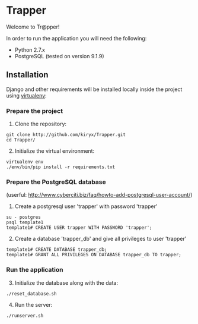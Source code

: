 # Trapper

Welcome to Tr@pper!

In order to run the application you will need the following:

* Python 2.7.x
* PostgreSQL (tested on version 9.1.9)

## Installation

Django and other requirements will be installed locally inside the project using [virtualenv](www.virtualenv.org):

### Prepare the project

1. Clone the repository:
```
git clone http://github.com/kiryx/Trapper.git
cd Trapper/
```

2. Initialize the virtual environment:
```
virtualenv env
./env/bin/pip install -r requirements.txt
```
### Prepare the PostgreSQL database
(userful: http://www.cyberciti.biz/faq/howto-add-postgresql-user-account/)

1. Create a postgresql user 'trapper' with password 'trapper'
```
su - postgres
psql template1
template1# CREATE USER trapper WITH PASSWORD 'trapper';
```

2. Create a database 'trapper_db' and give all privileges to user 'trapper'
```
template1# CREATE DATABASE trapper_db;
template1# GRANT ALL PRIVILEGES ON DATABASE trapper_db TO trapper;
```

### Run the application

3. Initialize the database along with the data:
```
./reset_database.sh
```

4. Run the server:
```
./runserver.sh
```
